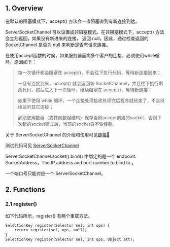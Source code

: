 ## 1. Overview
在默认的阻塞模式下，accept() 方法会一直阻塞直到有新连接到达。

ServerSocketChannel 可以设置成非阻塞模式。在非阻塞模式下，accept() 方法会立刻返回，如果没有新进来的连接，
返回 null。因此，通过检查返回的 SocketChannel 是否为 null 来判断是否有请求连接。

在使用accept函数的时候，如果服务器面向多个客户的连接，必须使用while循环，原因如下：
> 每一次循环都会阻塞在 accept()，不会往下执行代码，等待新连接到来；
> 
> 一旦有连接到来，accept() 就会返回新 SocketChannel，并且往下执行剩余代码，然后进入下一次循环，继续阻塞在 
> accept()，等待新连接；
> 
> 如果不使用 while 循环，一个连接处理接收处理完后程序就结束了，不会继续监听其它连接；
>
> 必须使用数组（或其他数据结构）保存当前accept创建的socket，否则下次新的socket建立后，当前的socket将不受控制。

关于 ServerSocketChannel 的介绍和使用可见[链接🔗](https://www.cnblogs.com/binarylei/p/9977580.html)

测试代码可见 [ServerSocketChannel](../../../../bottomlevel/src/ServerSocketChannelTest.java)

ServerSocketChannel.socket().bind() 中绑定的是一个 endpoint: SocketAddress，The IP address and port 
number to bind to 。

一个端口号只能对应一个 ServerSocketChannel。

## 2. Functions
### 2.1 register()
如下代码所示，register() 有两个重载方法。
```markdown
SelectionKey register(Selector sel, int ops) {
    return register(sel, ops, null);
}
SelectionKey register(Selector sel, int ops, Object att);
```
